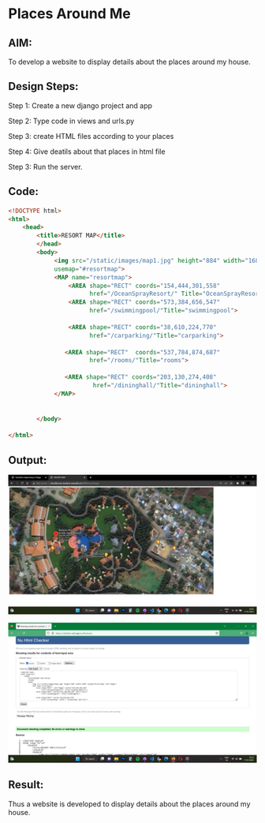 # Places Around Me
## AIM:
To develop a website to display details about the places around my house.

## Design Steps:
Step 1:
Create a new django project and app

Step 2:
Type code in views and urls.py

Step 3:
create HTML files according to your places

Step 4:
Give deatils about that places in html file

Step 3:
Run the server.

## Code:
```html
<!DOCTYPE html>
<html>
    <head>
        <title>RESORT MAP</title>
        </head>
        <body>
             <img src="/static/images/map1.jpg" height="884" width="1684" 
             usemap="#resortmap">
             <MAP name="resortmap">
                 <AREA shape="RECT" coords="154,444,301,558"
                       href="/OceanSprayResort/" Title="OceanSprayResort">
                 <AREA shape="RECT" coords="573,384,656,547"
                       href="/swimmingpool/"Title="swimmingpool">

                 <AREA shape="RECT" coords="38,610,224,770"
                       href="/carparking/"Title="carparking">

                <AREA shape="RECT"  coords="537,784,874,687"
                       href="/rooms/"Title="rooms">

                <AREA shape="RECT" coords="203,130,274,408"
                        href="/dininghall/"Title="dininghall">
             </MAP>
    
            
        </body>

</html>

```

## Output:
![output](/map%20(2).png)

![output](/html%20checker.png)


## Result:
Thus a website is developed to display details about the places around my house.
